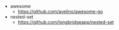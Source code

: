 - awesome
	- https://github.com/avelino/awesome-go
-  nested-set
	- https://github.com/longbridgeapp/nested-set